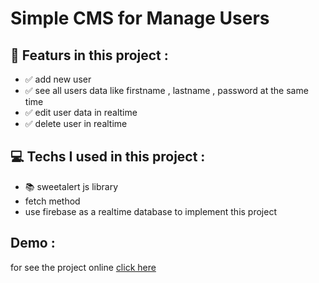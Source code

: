 # Simple CMS for Manage Users

## 💪 Featurs in this project :
- ✅ add new user
- ✅ see all users data like firstname , lastname , password at the same time
- ✅ edit user data in realtime
- ✅ delete user in realtime

## 💻 Techs I used in this project :
- 📚 sweetalert js library
- fetch method
- use firebase as a realtime database to implement this project

## Demo :

for see the project online [click here](https://github.com/mohammad-noohi/simple-users-cms/tree/master)

